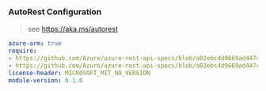 ### AutoRest Configuration

> see https://aka.ms/autorest

``` yaml
azure-arm: true
require:
- https://github.com/Azure/azure-rest-api-specs/blob/a02ebc4d9669ad447c42463cd65dffecc3e598d4/specification/devops/resource-manager/readme.md
- https://github.com/Azure/azure-rest-api-specs/blob/a02ebc4d9669ad447c42463cd65dffecc3e598d4/specification/devops/resource-manager/readme.go.md
license-header: MICROSOFT_MIT_NO_VERSION
module-version: 0.1.0

```